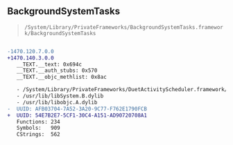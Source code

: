 ## BackgroundSystemTasks

> `/System/Library/PrivateFrameworks/BackgroundSystemTasks.framework/BackgroundSystemTasks`

```diff

-1470.120.7.0.0
+1470.140.3.0.0
   __TEXT.__text: 0x694c
   __TEXT.__auth_stubs: 0x570
   __TEXT.__objc_methlist: 0x8ac

   - /System/Library/PrivateFrameworks/DuetActivityScheduler.framework/DuetActivityScheduler
   - /usr/lib/libSystem.B.dylib
   - /usr/lib/libobjc.A.dylib
-  UUID: AFB03704-7A52-3A20-9C77-F762E1790FCB
+  UUID: 54E7B2E7-5CF1-30C4-A151-AD90720708A1
   Functions: 234
   Symbols:   909
   CStrings:  562

```
